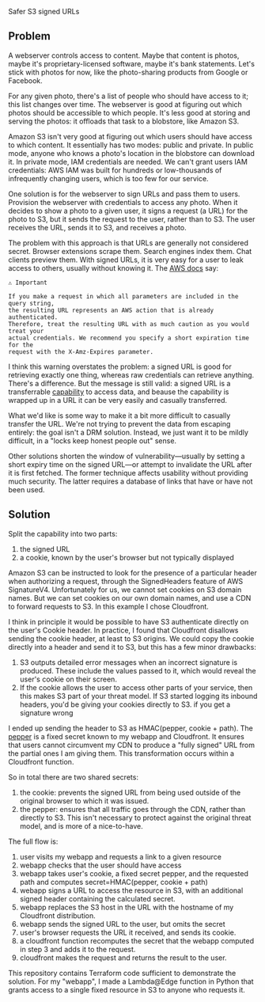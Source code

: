 Safer S3 signed URLs

## Problem

A webserver controls access to content. Maybe that content is photos, maybe
it's proprietary-licensed software, maybe it's bank statements. Let's stick
with photos for now, like the photo-sharing products from Google or Facebook.

For any given photo, there's a list of people who should have access to it;
this list changes over time. The webserver is good at figuring out which
photos should be accessible to which people. It's less good at storing and
serving the photos: it offloads that task to a blobstore, like Amazon S3.

Amazon S3 isn't very good at figuring out which users should have access to
which content. It essentially has two modes: public and private. In public
mode, anyone who knows a photo's location in the blobstore can download it. In
private mode, IAM credentials are needed. We can't grant users IAM credentials:
AWS IAM was built for hundreds or low-thousands of infrequently changing users,
which is too few for our service.

One solution is for the webserver to sign URLs and pass them to users.
Provision the webserver with credentials to access any photo. When it decides
to show a photo to a given user, it signs a request (a URL) for the photo to
S3, but it sends the request to the user, rather than to S3. The user receives
the URL, sends it to S3, and receives a photo.

The problem with this approach is that URLs are generally not considered
secret. Browser extensions scrape them. Search engines index them. Chat clients
preview them. With signed URLs, it is very easy for a user to leak access to
others, usually without knowing it. The [AWS docs][aws] say:

[aws]: https://docs.aws.amazon.com/general/latest/gr/sigv4-add-signature-to-request.html

    ⚠️ Important

    If you make a request in which all parameters are included in the query string,
    the resulting URL represents an AWS action that is already authenticated.
    Therefore, treat the resulting URL with as much caution as you would treat your
    actual credentials. We recommend you specify a short expiration time for the
    request with the X-Amz-Expires parameter.

I think this warning overstates the problem: a signed URL is good for
retrieving exactly one thing, whereas raw credentials can retrieve anything.
There's a difference. But the message is still valid: a signed URL is a
transferrable [capability][capability] to access data, and beause the
capability is wrapped up in a URL it can be very easily and casually
transferred.

[capability]: https://en.wikipedia.org/wiki/Capability-based_security

What we'd like is some way to make it a bit more difficult to casually transfer
the URL. We're not trying to prevent the data from escaping entirely: the goal
isn't a DRM solution. Instead, we just want it to be mildly difficult, in a
"locks keep honest people out" sense.

Other solutions shorten the window of vulnerability—usually by setting a short
expiry time on the signed URL—or attempt to invalidate the URL after it is
first fetched. The former technique affects usability without providing much
security. The latter requires a database of links that have or have not been
used.

## Solution

Split the capability into two parts:
1. the signed URL
2. a cookie, known by the user's browser but not typically displayed

Amazon S3 can be instructed to look for the presence of a particular header
when authorizing a request, through the SignedHeaders feature of AWS
SignatureV4. Unfortunately for us, we cannot set cookies on S3 domain names.
But we can set cookies on our own domain names, and use a CDN to forward
requests to S3. In this example I chose Cloudfront.

I think in principle it would be possible to have S3 authenticate directly on
the user's Cookie header. In practice, I found that Cloudfront disallows
sending the cookie header, at least to S3 origins. We could copy the cookie
directly into a header and send it to S3, but this has a few minor drawbacks:
1. S3 outputs detailed error messages when an incorrect signature is produced.
   These include the values passed to it, which would reveal the user's cookie
on their screen.
2. If the cookie allows the user to access other parts of your service, then
   this makes S3 part of your threat model. If S3 started logging its inbound
headers, you'd be giving your cookies directly to S3.  if you get a signature
wrong

I ended up sending the header to S3 as HMAC(pepper, cookie + path). The
[pepper][pepper] is a fixed secret known to my webapp and Cloudfront. It
ensures that users cannot circumvent my CDN to produce a "fully signed" URL
from the partial ones I am giving them. This transformation occurs within a
Cloudfront function.

[pepper]: https://en.wikipedia.org/wiki/Pepper_(cryptography)

So in total there are two shared secrets:
 1. the cookie: prevents the signed URL from being used outside of the original
    browser to which it was issued.
 2. the pepper: ensures that all traffic goes through the CDN, rather than
    directly to S3. This isn't necessary to protect against the original threat
model, and is more of a nice-to-have.

The full flow is:
1. user visits my webapp and requests a link to a given resource
2. webapp checks that the user should have access
3. webapp takes user's cookie, a fixed secret pepper, and the requested path
   and computes secret=HMAC(pepper, cookie + path)
4. webapp signs a URL to access the resource in S3, with an additional signed
   header containing the calculated secret.
5. webapp replaces the S3 host in the URL with the hostname of my Cloudfront
   distribution.
5. webapp sends the signed URL to the user, but omits the secret
6. user's browser requests the URL it received, and sends its cookie.
7. a cloudfront function recomputes the secret that the webapp computed in step
   3 and adds it to the request.
8. cloudfront makes the request and returns the result to the user.

This repository contains Terraform code sufficient to demonstrate the solution.
For my "webapp", I made a Lambda@Edge function in Python that grants access to
a single fixed resource in S3 to anyone who requests it.
